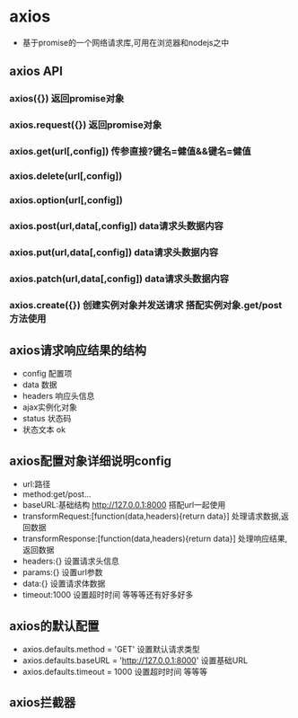 # axios
* 基于promise的一个网络请求库,可用在浏览器和nodejs之中

## axios API
### axios({})    返回promise对象
### axios.request({}) 返回promise对象
### axios.get(url[,config])  传参直接?键名=健值&&键名=健值
### axios.delete(url[,config])  
### axios.option(url[,config])  
### axios.post(url,data[,config])   data请求头数据内容
### axios.put(url,data[,config])   data请求头数据内容
### axios.patch(url,data[,config])   data请求头数据内容
### axios.create({})  创建实例对象并发送请求  搭配实例对象.get/post 方法使用

## axios请求响应结果的结构
* config 配置项
* data 数据
* headers 响应头信息
* ajax实例化对象
* status 状态码
* 状态文本 ok

## axios配置对象详细说明config
* url:路径
* method:get/post...
* baseURL:基础结构 http://127.0.0.1:8000  搭配url一起使用
* transformRequest:[function(data,headers){return data}]   处理请求数据,返回数据
* transformResponse:[function(data,headers){return data}]   处理响应结果,返回数据
* headers:{}     设置请求头信息
* params:{}     设置url参数
* data:{}      设置请求体数据
* timeout:1000  设置超时时间
等等等还有好多好多

## axios的默认配置
* axios.defaults.method = 'GET'  设置默认请求类型
* axios.defaults.baseURL = 'http://127.0.0.1:8000'  设置基础URL
* axios.defaults.timeout = 1000  设置超时时间
等等等

## axios拦截器

